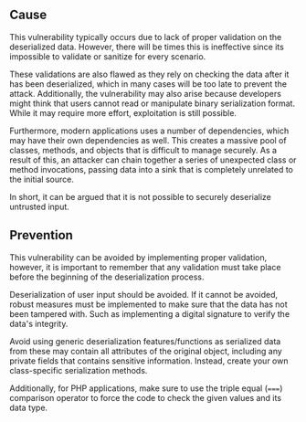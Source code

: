 ## Cause
This vulnerability typically occurs due to lack of proper validation on the deserialized data. However, there will be times this is ineffective since its impossible to validate or sanitize for every scenario.

These validations are also flawed as they rely on checking the data after it has been deserialized, which in many cases will be too late to prevent the attack. Additionally, the vulnerability may also arise because developers might think that users cannot read or manipulate binary serialization format. While it may require more effort, exploitation is still possible.

Furthermore, modern applications uses a number of dependencies, which may have their own dependencies as well. This creates a massive pool of classes, methods, and objects that is difficult to manage securely. As a result of this, an attacker can chain together a series of unexpected class or method invocations, passing data into a sink that is completely unrelated to the initial source.

In short, it can be argued that it is not possible to securely deserialize untrusted input.
## Prevention
This vulnerability can be avoided by implementing proper validation, however, it is important to remember that any validation must take place before the beginning of the deserialization process.

Deserialization of user input should be avoided. If it cannot be avoided, robust measures must be implemented to make sure that the data has not been tampered with. Such as implementing a digital signature to verify the data's integrity.

Avoid using generic deserialization features/functions as serialized data from these may contain all attributes of the original object, including any private fields that contains sensitive information. Instead, create your own class-specific serialization methods.

Additionally, for PHP applications, make sure to use the triple equal (`===`) comparison operator to force the code to check the given values and its data type.